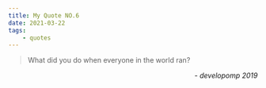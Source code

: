 ```yaml
---
title: My Quote NO.6
date: 2021-03-22
tags:
	- quotes
---
```


> What did you do when everyone in the world ran?

<div style="text-align: right"> <i>- developomp 2019</i> </div>
